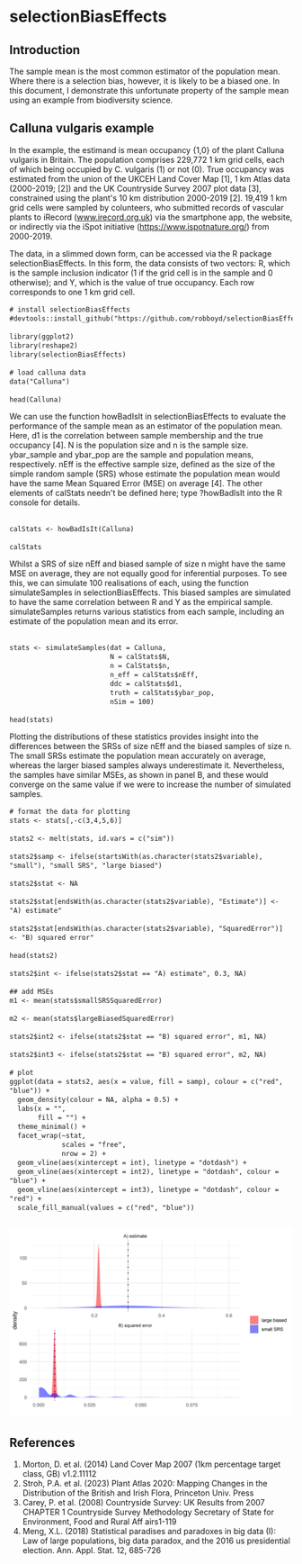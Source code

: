 # selectionBiasEffects
## Introduction

The sample mean is the most common estimator of the population mean. Where there is a selection bias, however, it is likely to be a biased one. In this document, I demonstrate this unfortunate property of the sample mean using an example from biodiversity science. 

## Calluna vulgaris example 

In the example, the estimand is mean occupancy {1,0} of the plant Calluna vulgaris in Britain. The population comprises 229,772 1 km grid cells, each of which being occupied by C. vulgaris (1) or not (0). True occupancy was estimated from the union of the UKCEH Land Cover Map [1], 1 km Atlas data (2000-2019; [2]) and the UK Countryside Survey 2007 plot data [3], constrained using the plant's 10 km distribution 2000-2019 [2]. 19,419 1 km grid cells were sampled by colunteers, who submitted records of vascular plants to iRecord (www.irecord.org.uk) via the smartphone app, the website, or indirectly via the iSpot initiative (https://www.ispotnature.org/) from 2000-2019. 

The data, in a slimmed down form, can be accessed via the R package selectionBiasEffects. In this form, the data consists of two vectors: R, which is the sample inclusion indicator (1 if the grid cell is in the sample and 0 otherwise); and Y, which is the value of true occupancy. Each row corresponds to one 1 km grid cell.

```{r}
# install selectionBiasEffects
#devtools::install_github("https://github.com/robboyd/selectionBiasEffects")

library(ggplot2)
library(reshape2)
library(selectionBiasEffects)

# load calluna data 
data("Calluna")

head(Calluna)

```

We can use the function howBadIsIt in selectionBiasEffects to evaluate the performance of the sample mean as an estimator of the population mean. Here, d1 is the correlation between sample membership and the true occupancy [4]. N is the population size and n is the sample size. ybar_sample and ybar_pop are the sample and population means, respectively. nEff is the effective sample size, defined as the size of the simple random sample (SRS) whose estimate the population mean would have the same Mean Squared Error (MSE) on average [4]. The other elements of calStats needn't be defined here; type ?howBadIsIt into the R console for details.

```{r}

calStats <- howBadIsIt(Calluna)

calStats

```

Whilst a SRS of size nEff and biased sample of size n might have the same MSE on average, they are not equally good for inferential purposes. To see this, we can simulate 100 realisations of each, using the function simulateSamples in selectionBiasEffects. This biased samples are simulated to have the same correlation between R and Y as the empirical sample. simulateSamples returns various statistics from each sample, including an estimate of the population mean and its error. 

```{r}

stats <- simulateSamples(dat = Calluna,
                         N = calStats$N,
                         n = CalStats$n,
                         n_eff = calStats$nEff,
                         ddc = calStats$d1,
                         truth = calStats$ybar_pop,
                         nSim = 100)

head(stats)

```

Plotting the distributions of these statistics provides insight into the differences between the SRSs of size nEff and the biased samples of size n. The small SRSs estimate the population mean accurately on average, whereas the larger biased samples always underestimate it. Nevertheless, the samples have similar MSEs, as shown in panel B, and these would converge on the same value if we were to increase the number of simulated samples. 

```{r}
# format the data for plotting
stats <- stats[,-c(3,4,5,6)]

stats2 <- melt(stats, id.vars = c("sim"))

stats2$samp <- ifelse(startsWith(as.character(stats2$variable), "small"), "small SRS", "large biased")

stats2$stat <- NA

stats2$stat[endsWith(as.character(stats2$variable), "Estimate")] <- "A) estimate"

stats2$stat[endsWith(as.character(stats2$variable), "SquaredError")] <- "B) squared error"

head(stats2)

stats2$int <- ifelse(stats2$stat == "A) estimate", 0.3, NA)

## add MSEs 
m1 <- mean(stats$smallSRSSquaredError)

m2 <- mean(stats$largeBiasedSquaredError)

stats2$int2 <- ifelse(stats2$stat == "B) squared error", m1, NA)

stats2$int3 <- ifelse(stats2$stat == "B) squared error", m2, NA)

# plot
ggplot(data = stats2, aes(x = value, fill = samp), colour = c("red", "blue")) +
  geom_density(colour = NA, alpha = 0.5) + 
  labs(x = "",
       fill = "") +
  theme_minimal() +
  facet_wrap(~stat, 
             scales = "free",
             nrow = 2) +
  geom_vline(aes(xintercept = int), linetype = "dotdash") +
  geom_vline(aes(xintercept = int2), linetype = "dotdash", colour = "blue") +
  geom_vline(aes(xintercept = int3), linetype = "dotdash", colour = "red") +
  scale_fill_manual(values = c("red", "blue"))


```
![plot of chunk unnamed-chunk-4](man/figure/Error.png)
## References

1. Morton, D. et al. (2014) Land Cover Map 2007 (1km percentage target class, GB) v1.2.11112
2. Stroh, P.A. et al. (2023) Plant Atlas 2020: Mapping Changes in the Distribution of the British and Irish Flora, Princeton Univ. Press
3. Carey, P. et al. (2008) Countryside Survey: UK Results from 2007 CHAPTER 1 Countryside Survey Methodology Secretary of State for Environment, Food and Rural Aff airs1-119
4. Meng, X.L. (2018) Statistical paradises and paradoxes in big data (I): Law of large populations, big data paradox, and the 2016 us presidential election. Ann. Appl. Stat. 12, 685-726
